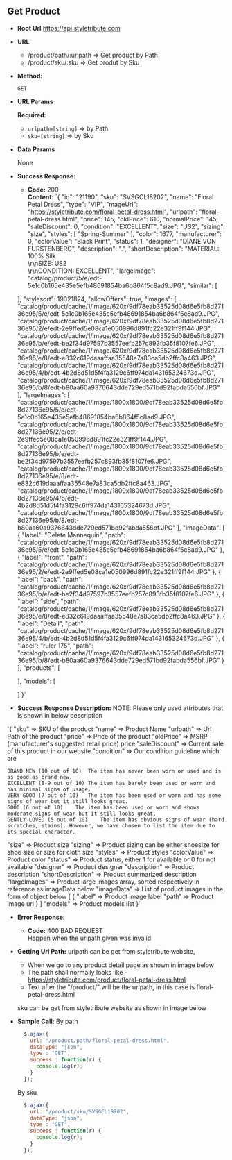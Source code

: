 **Get Product**
----

* **Root Url**
  https://api.styletribute.com
  
* **URL**

  - /product/path/:urlpath => Get product by Path
  - /product/sku/:sku => Get produt by Sku

* **Method:**

  `GET`
  
*  **URL Params**

   **Required:**
 
   - `urlpath=[string]` => by Path
   - `sku=[string]` => by Sku

* **Data Params**

  None

* **Success Response:**

  * **Code:** 200 <br />
    **Content:** 
    `{
  "id": "21190",
  "sku": "SVSGCL18202",
  "name": "Floral Petal Dress",
  "type": "VIP",
  "mageUrl": "https://styletribute.com/floral-petal-dress.html",
  "urlpath": "floral-petal-dress.html",
  "price": 145,
  "oldPrice": 610,
  "normalPrice": 145,
  "saleDiscount": 0,
  "condition": "EXCELLENT",
  "size": "US2",
  "sizing": "size",
  "styles": [
    "Spring-Summer"
  ],
  "color": 1677,
  "manufacturer": 0,
  "colorValue": "Black Print",
  "status": 1,
  "designer": "DIANE VON FURSTENBERG",
  "description": ".",
  "shortDescription": "MATERIAL: 100% Silk<br />\r\nSIZE: US2<br />\r\nCONDITION: EXCELLENT",
  "largeImage": "catalog/product/5/e/edt-5e1c0b165e435e5efb48691854ba6b864f5c8ad9.JPG",
  "similar": [
    
  ],
  "stylesort": 19021824,
  "allowOffers": true,
  "images": [
    "catalog/product/cache/1/image/620x/9df78eab33525d08d6e5fb8d27136e95/5/e/edt-5e1c0b165e435e5efb48691854ba6b864f5c8ad9.JPG",
    "catalog/product/cache/1/image/620x/9df78eab33525d08d6e5fb8d27136e95/2/e/edt-2e9ffed5e08ca1e050996d891fc22e321ff9f144.JPG",
    "catalog/product/cache/1/image/620x/9df78eab33525d08d6e5fb8d27136e95/b/e/edt-be2f34d97597b3557eefb257c893fb35f8107fe6.JPG",
    "catalog/product/cache/1/image/620x/9df78eab33525d08d6e5fb8d27136e95/e/8/edt-e832c619daaaffaa35548e7a83ca5db2ffc8a463.JPG",
    "catalog/product/cache/1/image/620x/9df78eab33525d08d6e5fb8d27136e95/4/b/edt-4b2d8d51d5f4fa3129c6ff974da143165324673d.JPG",
    "catalog/product/cache/1/image/620x/9df78eab33525d08d6e5fb8d27136e95/b/8/edt-b80aa60a9376643dde729ed571bd92fabda556bf.JPG"
  ],
  "largeImages": [
    "catalog/product/cache/1/image/1800x1800/9df78eab33525d08d6e5fb8d27136e95/5/e/edt-5e1c0b165e435e5efb48691854ba6b864f5c8ad9.JPG",
    "catalog/product/cache/1/image/1800x1800/9df78eab33525d08d6e5fb8d27136e95/2/e/edt-2e9ffed5e08ca1e050996d891fc22e321ff9f144.JPG",
    "catalog/product/cache/1/image/1800x1800/9df78eab33525d08d6e5fb8d27136e95/b/e/edt-be2f34d97597b3557eefb257c893fb35f8107fe6.JPG",
    "catalog/product/cache/1/image/1800x1800/9df78eab33525d08d6e5fb8d27136e95/e/8/edt-e832c619daaaffaa35548e7a83ca5db2ffc8a463.JPG",
    "catalog/product/cache/1/image/1800x1800/9df78eab33525d08d6e5fb8d27136e95/4/b/edt-4b2d8d51d5f4fa3129c6ff974da143165324673d.JPG",
    "catalog/product/cache/1/image/1800x1800/9df78eab33525d08d6e5fb8d27136e95/b/8/edt-b80aa60a9376643dde729ed571bd92fabda556bf.JPG"
  ],
  "imageData": [
    {
      "label": "Delete Mannequin",
      "path": "catalog/product/cache/1/image/620x/9df78eab33525d08d6e5fb8d27136e95/5/e/edt-5e1c0b165e435e5efb48691854ba6b864f5c8ad9.JPG"
    },
    {
      "label": "front",
      "path": "catalog/product/cache/1/image/620x/9df78eab33525d08d6e5fb8d27136e95/2/e/edt-2e9ffed5e08ca1e050996d891fc22e321ff9f144.JPG"
    },
    {
      "label": "back",
      "path": "catalog/product/cache/1/image/620x/9df78eab33525d08d6e5fb8d27136e95/b/e/edt-be2f34d97597b3557eefb257c893fb35f8107fe6.JPG"
    },
    {
      "label": "side",
      "path": "catalog/product/cache/1/image/620x/9df78eab33525d08d6e5fb8d27136e95/e/8/edt-e832c619daaaffaa35548e7a83ca5db2ffc8a463.JPG"
    },
    {
      "label": "Detail",
      "path": "catalog/product/cache/1/image/620x/9df78eab33525d08d6e5fb8d27136e95/4/b/edt-4b2d8d51d5f4fa3129c6ff974da143165324673d.JPG"
    },
    {
      "label": "ruler 175",
      "path": "catalog/product/cache/1/image/620x/9df78eab33525d08d6e5fb8d27136e95/b/8/edt-b80aa60a9376643dde729ed571bd92fabda556bf.JPG"
    }
  ],
  "products": [
    
  ],
  "models": [
    
  ]
}`

* **Success Response Description:**
NOTE: Please only used attributes that is shown in below description

`{
  "sku" => SKU of the product
  "name" => Product Name
  "urlpath" => Url Path of the product
  "price" => Price of the product
  "oldPrice" => MSRP (manufacturer's suggested retail price) price
  "saleDiscount" => Current sale of this product in our website
  "condition" => Our condition guideline which are
  ```
  BRAND NEW (10 out of 10)	The item has never been worn or used and is as good as brand new.
  EXCELLENT (8-9 out of 10)	The item has barely been used or worn and has minimal signs of usage.
  VERY GOOD (7 out of 10)	The item has been used or worn and has some signs of wear but it still looks great.
  GOOD (6 out of 10)	The item has been used or worn and shows moderate signs of wear but it still looks great.
  GENTLY LOVED (5 out of 10)	The item has obvious signs of wear (hard scratches, stains). However, we have chosen to list the item due to its special character.
  ```   
  "size" => Product size
  "sizing" => Product sizing can be either shoesize for shoe size or size for cloth size
  "styles" => Product styles
  "colorValue" => Product color
  "status" => Product status, either 1 for available or 0 for not available 
  "designer" => Product designer
  "description" => Product description
  "shortDescription" => Product summarized description
  "largeImages" => Product large images array, sorted respectively in reference as imageData below
  "imageData" => List of product images in the form of object below
  [
    {
      "label" => Product image label
      "path" => Product image url
    }
  ]
  "models" => Product models list
}`

* **Error Response:**

  * **Code:** 400 BAD REQUEST <br />
  Happen when the urlpath given was invalid

* **Getting Url Path:**
  urlpath can be get from styletribute website, 
  - When we go to any product detail page as shown in image below
  - The path shall normally looks like - https://styletribute.com/product/floral-petal-dress.html
  - Text after the "/product/" will be the urlpath, in this case is floral-petal-dress.html
  
  sku can be get from styletribute website as shown in image below
  
* **Sample Call:**
  By path
  ```javascript
    $.ajax({
      url: "/product/path/floral-petal-dress.html",
      dataType: "json",
      type : "GET",
      success : function(r) {
        console.log(r);
      }
    });
  ```
  
  By sku
  ```javascript
    $.ajax({
      url: "/product/sku/SVSGCL18202",
      dataType: "json",
      type : "GET",
      success : function(r) {
        console.log(r);
      }
    });
  ```

